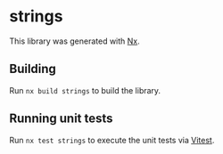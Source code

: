 # strings

This library was generated with [Nx](https://nx.dev).

## Building

Run `nx build strings` to build the library.

## Running unit tests

Run `nx test strings` to execute the unit tests via [Vitest](https://vitest.dev/).
